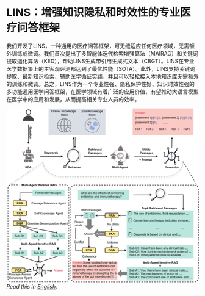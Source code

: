 
# LINS：增强知识隐私和时效性的专业医疗问答框架

我们开发了LINS，一种通用的医疗问答框架，可无缝适应任何医疗领域，无需额外训练或微调。我们首次提出了多智能体迭代检索增强算法（MAIRAG）和关键词提取退化算法（KED），帮助LINS生成带引用生成式文本（CBGT）。LINS在专业医学数据集上的主客观评测都达到了最优性能（SOTA）。此外，LINS支持关键词提取、最新知识检索、辅助医学循证实践，并且可以轻松接入本地知识库无需额外的训练和微调。总之，LINS作为一个专业性强、隐私保护性好、知识时效性强的多功能通用医学问答框架，在医学领域有着广泛的应用价值，有望推动大语言模型在医学中的应用和发展，从而提高相关专业人员的效率。

![paper](./assets/LINS.png)
_Read this in [English](README.md)._

